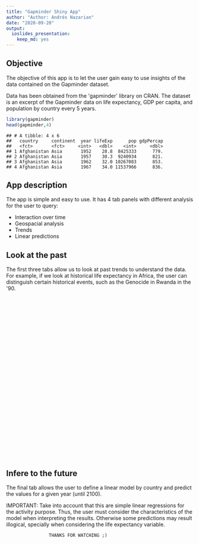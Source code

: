 ```yaml
---
title: "Gapminder Shiny App"
author: "Author: Andrés Nazarian"
date: "2020-09-20"
output: 
  ioslides_presentation: 
    keep_md: yes
---
```

## Objective

The objective of this app is to let the user gain easy to use insights of the data contained on the Gapminder dataset.

Data has been obtained from the 'gapminder' library on CRAN. The dataset is an excerpt of the Gapminder data on life expectancy, GDP per capita, and population by country every 5 years.


```r
library(gapminder)
head(gapminder,4)
```

```
## # A tibble: 4 x 6
##   country     continent  year lifeExp      pop gdpPercap
##   <fct>       <fct>     <int>   <dbl>    <int>     <dbl>
## 1 Afghanistan Asia       1952    28.8  8425333      779.
## 2 Afghanistan Asia       1957    30.3  9240934      821.
## 3 Afghanistan Asia       1962    32.0 10267083      853.
## 4 Afghanistan Asia       1967    34.0 11537966      836.
```


## App description

The app is simple and easy to use. It has 4 tab panels with different analysis for the user to query:

- Interaction over time
- Geospacial analysis
- Trends
- Linear predictions

## Look at the past

The first three tabs allow us to look at past trends to understand the data. For example, if we look at historical life expectancy in Africa, the user can distinguish certain historical events, such as the Genocide in Rwanda in the '90.

<!--html_preserve--><div id="htmlwidget-1bf21bb8336cc24cce26" style="width:720px;height:432px;" class="plotly html-widget"></div>
<script type="application/json" data-for="htmlwidget-1bf21bb8336cc24cce26">{"x":{"data":[{"x":[1952,1957,1962,1967,1972,1977,1982,1987,1992,1997,2002,2007],"y":[43.077,45.685,48.303,51.407,54.518,58.014,61.368,65.799,67.744,69.152,70.994,72.301],"text":["year: 1952<br />lifeExp: 43.077<br />country: Algeria","year: 1957<br />lifeExp: 45.685<br />country: Algeria","year: 1962<br />lifeExp: 48.303<br />country: Algeria","year: 1967<br />lifeExp: 51.407<br />country: Algeria","year: 1972<br />lifeExp: 54.518<br />country: Algeria","year: 1977<br />lifeExp: 58.014<br />country: Algeria","year: 1982<br />lifeExp: 61.368<br />country: Algeria","year: 1987<br />lifeExp: 65.799<br />country: Algeria","year: 1992<br />lifeExp: 67.744<br />country: Algeria","year: 1997<br />lifeExp: 69.152<br />country: Algeria","year: 2002<br />lifeExp: 70.994<br />country: Algeria","year: 2007<br />lifeExp: 72.301<br />country: Algeria"],"type":"scatter","mode":"lines","line":{"width":1.88976377952756,"color":"rgba(163,79,6,1)","dash":"solid"},"hoveron":"points","name":"Algeria","legendgroup":"Algeria","showlegend":true,"xaxis":"x","yaxis":"y","hoverinfo":"text","frame":null},{"x":[1952,1957,1962,1967,1972,1977,1982,1987,1992,1997,2002,2007],"y":[30.015,31.999,34,35.985,37.928,39.483,39.942,39.906,40.647,40.963,41.003,42.731],"text":["year: 1952<br />lifeExp: 30.015<br />country: Angola","year: 1957<br />lifeExp: 31.999<br />country: Angola","year: 1962<br />lifeExp: 34.000<br />country: Angola","year: 1967<br />lifeExp: 35.985<br />country: Angola","year: 1972<br />lifeExp: 37.928<br />country: Angola","year: 1977<br />lifeExp: 39.483<br />country: Angola","year: 1982<br />lifeExp: 39.942<br />country: Angola","year: 1987<br />lifeExp: 39.906<br />country: Angola","year: 1992<br />lifeExp: 40.647<br />country: Angola","year: 1997<br />lifeExp: 40.963<br />country: Angola","year: 2002<br />lifeExp: 41.003<br />country: Angola","year: 2007<br />lifeExp: 42.731<br />country: Angola"],"type":"scatter","mode":"lines","line":{"width":1.88976377952756,"color":"rgba(201,108,12,1)","dash":"solid"},"hoveron":"points","name":"Angola","legendgroup":"Angola","showlegend":true,"xaxis":"x","yaxis":"y","hoverinfo":"text","frame":null},{"x":[1952,1957,1962,1967,1972,1977,1982,1987,1992,1997,2002,2007],"y":[38.223,40.358,42.618,44.885,47.014,49.19,50.904,52.337,53.919,54.777,54.406,56.728],"text":["year: 1952<br />lifeExp: 38.223<br />country: Benin","year: 1957<br />lifeExp: 40.358<br />country: Benin","year: 1962<br />lifeExp: 42.618<br />country: Benin","year: 1967<br />lifeExp: 44.885<br />country: Benin","year: 1972<br />lifeExp: 47.014<br />country: Benin","year: 1977<br />lifeExp: 49.190<br />country: Benin","year: 1982<br />lifeExp: 50.904<br />country: Benin","year: 1987<br />lifeExp: 52.337<br />country: Benin","year: 1992<br />lifeExp: 53.919<br />country: Benin","year: 1997<br />lifeExp: 54.777<br />country: Benin","year: 2002<br />lifeExp: 54.406<br />country: Benin","year: 2007<br />lifeExp: 56.728<br />country: Benin"],"type":"scatter","mode":"lines","line":{"width":1.88976377952756,"color":"rgba(234,149,47,1)","dash":"solid"},"hoveron":"points","name":"Benin","legendgroup":"Benin","showlegend":true,"xaxis":"x","yaxis":"y","hoverinfo":"text","frame":null},{"x":[1952,1957,1962,1967,1972,1977,1982,1987,1992,1997,2002,2007],"y":[47.622,49.618,51.52,53.298,56.024,59.319,61.484,63.622,62.745,52.556,46.634,50.728],"text":["year: 1952<br />lifeExp: 47.622<br />country: Botswana","year: 1957<br />lifeExp: 49.618<br />country: Botswana","year: 1962<br />lifeExp: 51.520<br />country: Botswana","year: 1967<br />lifeExp: 53.298<br />country: Botswana","year: 1972<br />lifeExp: 56.024<br />country: Botswana","year: 1977<br />lifeExp: 59.319<br />country: Botswana","year: 1982<br />lifeExp: 61.484<br />country: Botswana","year: 1987<br />lifeExp: 63.622<br />country: Botswana","year: 1992<br />lifeExp: 62.745<br />country: Botswana","year: 1997<br />lifeExp: 52.556<br />country: Botswana","year: 2002<br />lifeExp: 46.634<br />country: Botswana","year: 2007<br />lifeExp: 50.728<br />country: Botswana"],"type":"scatter","mode":"lines","line":{"width":1.88976377952756,"color":"rgba(253,195,123,1)","dash":"solid"},"hoveron":"points","name":"Botswana","legendgroup":"Botswana","showlegend":true,"xaxis":"x","yaxis":"y","hoverinfo":"text","frame":null},{"x":[1952,1957,1962,1967,1972,1977,1982,1987,1992,1997,2002,2007],"y":[31.975,34.906,37.814,40.697,43.591,46.137,48.122,49.557,50.26,50.324,50.65,52.295],"text":["year: 1952<br />lifeExp: 31.975<br />country: Burkina Faso","year: 1957<br />lifeExp: 34.906<br />country: Burkina Faso","year: 1962<br />lifeExp: 37.814<br />country: Burkina Faso","year: 1967<br />lifeExp: 40.697<br />country: Burkina Faso","year: 1972<br />lifeExp: 43.591<br />country: Burkina Faso","year: 1977<br />lifeExp: 46.137<br />country: Burkina Faso","year: 1982<br />lifeExp: 48.122<br />country: Burkina Faso","year: 1987<br />lifeExp: 49.557<br />country: Burkina Faso","year: 1992<br />lifeExp: 50.260<br />country: Burkina Faso","year: 1997<br />lifeExp: 50.324<br />country: Burkina Faso","year: 2002<br />lifeExp: 50.650<br />country: Burkina Faso","year: 2007<br />lifeExp: 52.295<br />country: Burkina Faso"],"type":"scatter","mode":"lines","line":{"width":1.88976377952756,"color":"rgba(190,98,9,1)","dash":"solid"},"hoveron":"points","name":"Burkina Faso","legendgroup":"Burkina Faso","showlegend":true,"xaxis":"x","yaxis":"y","hoverinfo":"text","frame":null},{"x":[1952,1957,1962,1967,1972,1977,1982,1987,1992,1997,2002,2007],"y":[39.031,40.533,42.045,43.548,44.057,45.91,47.471,48.211,44.736,45.326,47.36,49.58],"text":["year: 1952<br />lifeExp: 39.031<br />country: Burundi","year: 1957<br />lifeExp: 40.533<br />country: Burundi","year: 1962<br />lifeExp: 42.045<br />country: Burundi","year: 1967<br />lifeExp: 43.548<br />country: Burundi","year: 1972<br />lifeExp: 44.057<br />country: Burundi","year: 1977<br />lifeExp: 45.910<br />country: Burundi","year: 1982<br />lifeExp: 47.471<br />country: Burundi","year: 1987<br />lifeExp: 48.211<br />country: Burundi","year: 1992<br />lifeExp: 44.736<br />country: Burundi","year: 1997<br />lifeExp: 45.326<br />country: Burundi","year: 2002<br />lifeExp: 47.360<br />country: Burundi","year: 2007<br />lifeExp: 49.580<br />country: Burundi"],"type":"scatter","mode":"lines","line":{"width":1.88976377952756,"color":"rgba(231,144,41,1)","dash":"solid"},"hoveron":"points","name":"Burundi","legendgroup":"Burundi","showlegend":true,"xaxis":"x","yaxis":"y","hoverinfo":"text","frame":null},{"x":[1952,1957,1962,1967,1972,1977,1982,1987,1992,1997,2002,2007],"y":[38.523,40.428,42.643,44.799,47.049,49.355,52.961,54.985,54.314,52.199,49.856,50.43],"text":["year: 1952<br />lifeExp: 38.523<br />country: Cameroon","year: 1957<br />lifeExp: 40.428<br />country: Cameroon","year: 1962<br />lifeExp: 42.643<br />country: Cameroon","year: 1967<br />lifeExp: 44.799<br />country: Cameroon","year: 1972<br />lifeExp: 47.049<br />country: Cameroon","year: 1977<br />lifeExp: 49.355<br />country: Cameroon","year: 1982<br />lifeExp: 52.961<br />country: Cameroon","year: 1987<br />lifeExp: 54.985<br />country: Cameroon","year: 1992<br />lifeExp: 54.314<br />country: Cameroon","year: 1997<br />lifeExp: 52.199<br />country: Cameroon","year: 2002<br />lifeExp: 49.856<br />country: Cameroon","year: 2007<br />lifeExp: 50.430<br />country: Cameroon"],"type":"scatter","mode":"lines","line":{"width":1.88976377952756,"color":"rgba(186,95,8,1)","dash":"solid"},"hoveron":"points","name":"Cameroon","legendgroup":"Cameroon","showlegend":true,"xaxis":"x","yaxis":"y","hoverinfo":"text","frame":null},{"x":[1952,1957,1962,1967,1972,1977,1982,1987,1992,1997,2002,2007],"y":[35.463,37.464,39.475,41.478,43.457,46.775,48.295,50.485,49.396,46.066,43.308,44.741],"text":["year: 1952<br />lifeExp: 35.463<br />country: Central African Republic","year: 1957<br />lifeExp: 37.464<br />country: Central African Republic","year: 1962<br />lifeExp: 39.475<br />country: Central African Republic","year: 1967<br />lifeExp: 41.478<br />country: Central African Republic","year: 1972<br />lifeExp: 43.457<br />country: Central African Republic","year: 1977<br />lifeExp: 46.775<br />country: Central African Republic","year: 1982<br />lifeExp: 48.295<br />country: Central African Republic","year: 1987<br />lifeExp: 50.485<br />country: Central African Republic","year: 1992<br />lifeExp: 49.396<br />country: Central African Republic","year: 1997<br />lifeExp: 46.066<br />country: Central African Republic","year: 2002<br />lifeExp: 43.308<br />country: Central African Republic","year: 2007<br />lifeExp: 44.741<br />country: Central African Republic"],"type":"scatter","mode":"lines","line":{"width":1.88976377952756,"color":"rgba(245,170,78,1)","dash":"solid"},"hoveron":"points","name":"Central African Republic","legendgroup":"Central African Republic","showlegend":true,"xaxis":"x","yaxis":"y","hoverinfo":"text","frame":null},{"x":[1952,1957,1962,1967,1972,1977,1982,1987,1992,1997,2002,2007],"y":[38.092,39.881,41.716,43.601,45.569,47.383,49.517,51.051,51.724,51.573,50.525,50.651],"text":["year: 1952<br />lifeExp: 38.092<br />country: Chad","year: 1957<br />lifeExp: 39.881<br />country: Chad","year: 1962<br />lifeExp: 41.716<br />country: Chad","year: 1967<br />lifeExp: 43.601<br />country: Chad","year: 1972<br />lifeExp: 45.569<br />country: Chad","year: 1977<br />lifeExp: 47.383<br />country: Chad","year: 1982<br />lifeExp: 49.517<br />country: Chad","year: 1987<br />lifeExp: 51.051<br />country: Chad","year: 1992<br />lifeExp: 51.724<br />country: Chad","year: 1997<br />lifeExp: 51.573<br />country: Chad","year: 2002<br />lifeExp: 50.525<br />country: Chad","year: 2007<br />lifeExp: 50.651<br />country: Chad"],"type":"scatter","mode":"lines","line":{"width":1.88976377952756,"color":"rgba(222,128,19,1)","dash":"solid"},"hoveron":"points","name":"Chad","legendgroup":"Chad","showlegend":true,"xaxis":"x","yaxis":"y","hoverinfo":"text","frame":null},{"x":[1952,1957,1962,1967,1972,1977,1982,1987,1992,1997,2002,2007],"y":[40.715,42.46,44.467,46.472,48.944,50.939,52.933,54.926,57.939,60.66,62.974,65.152],"text":["year: 1952<br />lifeExp: 40.715<br />country: Comoros","year: 1957<br />lifeExp: 42.460<br />country: Comoros","year: 1962<br />lifeExp: 44.467<br />country: Comoros","year: 1967<br />lifeExp: 46.472<br />country: Comoros","year: 1972<br />lifeExp: 48.944<br />country: Comoros","year: 1977<br />lifeExp: 50.939<br />country: Comoros","year: 1982<br />lifeExp: 52.933<br />country: Comoros","year: 1987<br />lifeExp: 54.926<br />country: Comoros","year: 1992<br />lifeExp: 57.939<br />country: Comoros","year: 1997<br />lifeExp: 60.660<br />country: Comoros","year: 2002<br />lifeExp: 62.974<br />country: Comoros","year: 2007<br />lifeExp: 65.152<br />country: Comoros"],"type":"scatter","mode":"lines","line":{"width":1.88976377952756,"color":"rgba(253,214,162,1)","dash":"solid"},"hoveron":"points","name":"Comoros","legendgroup":"Comoros","showlegend":true,"xaxis":"x","yaxis":"y","hoverinfo":"text","frame":null},{"x":[1952,1957,1962,1967,1972,1977,1982,1987,1992,1997,2002,2007],"y":[39.143,40.652,42.122,44.056,45.989,47.804,47.784,47.412,45.548,42.587,44.966,46.462],"text":["year: 1952<br />lifeExp: 39.143<br />country: Congo, Dem. Rep.","year: 1957<br />lifeExp: 40.652<br />country: Congo, Dem. Rep.","year: 1962<br />lifeExp: 42.122<br />country: Congo, Dem. Rep.","year: 1967<br />lifeExp: 44.056<br />country: Congo, Dem. Rep.","year: 1972<br />lifeExp: 45.989<br />country: Congo, Dem. Rep.","year: 1977<br />lifeExp: 47.804<br />country: Congo, Dem. Rep.","year: 1982<br />lifeExp: 47.784<br />country: Congo, Dem. Rep.","year: 1987<br />lifeExp: 47.412<br />country: Congo, Dem. Rep.","year: 1992<br />lifeExp: 45.548<br />country: Congo, Dem. Rep.","year: 1997<br />lifeExp: 42.587<br />country: Congo, Dem. Rep.","year: 2002<br />lifeExp: 44.966<br />country: Congo, Dem. Rep.","year: 2007<br />lifeExp: 46.462<br />country: Congo, Dem. Rep."],"type":"scatter","mode":"lines","line":{"width":1.88976377952756,"color":"rgba(139,65,7,1)","dash":"solid"},"hoveron":"points","name":"Congo, Dem. Rep.","legendgroup":"Congo, Dem. Rep.","showlegend":true,"xaxis":"x","yaxis":"y","hoverinfo":"text","frame":null},{"x":[1952,1957,1962,1967,1972,1977,1982,1987,1992,1997,2002,2007],"y":[42.111,45.053,48.435,52.04,54.907,55.625,56.695,57.47,56.433,52.962,52.97,55.322],"text":["year: 1952<br />lifeExp: 42.111<br />country: Congo, Rep.","year: 1957<br />lifeExp: 45.053<br />country: Congo, Rep.","year: 1962<br />lifeExp: 48.435<br />country: Congo, Rep.","year: 1967<br />lifeExp: 52.040<br />country: Congo, Rep.","year: 1972<br />lifeExp: 54.907<br />country: Congo, Rep.","year: 1977<br />lifeExp: 55.625<br />country: Congo, Rep.","year: 1982<br />lifeExp: 56.695<br />country: Congo, Rep.","year: 1987<br />lifeExp: 57.470<br />country: Congo, Rep.","year: 1992<br />lifeExp: 56.433<br />country: Congo, Rep.","year: 1997<br />lifeExp: 52.962<br />country: Congo, Rep.","year: 2002<br />lifeExp: 52.970<br />country: Congo, Rep.","year: 2007<br />lifeExp: 55.322<br />country: Congo, Rep."],"type":"scatter","mode":"lines","line":{"width":1.88976377952756,"color":"rgba(247,174,85,1)","dash":"solid"},"hoveron":"points","name":"Congo, Rep.","legendgroup":"Congo, Rep.","showlegend":true,"xaxis":"x","yaxis":"y","hoverinfo":"text","frame":null},{"x":[1952,1957,1962,1967,1972,1977,1982,1987,1992,1997,2002,2007],"y":[40.477,42.469,44.93,47.35,49.801,52.374,53.983,54.655,52.044,47.991,46.832,48.328],"text":["year: 1952<br />lifeExp: 40.477<br />country: Cote d'Ivoire","year: 1957<br />lifeExp: 42.469<br />country: Cote d'Ivoire","year: 1962<br />lifeExp: 44.930<br />country: Cote d'Ivoire","year: 1967<br />lifeExp: 47.350<br />country: Cote d'Ivoire","year: 1972<br />lifeExp: 49.801<br />country: Cote d'Ivoire","year: 1977<br />lifeExp: 52.374<br />country: Cote d'Ivoire","year: 1982<br />lifeExp: 53.983<br />country: Cote d'Ivoire","year: 1987<br />lifeExp: 54.655<br />country: Cote d'Ivoire","year: 1992<br />lifeExp: 52.044<br />country: Cote d'Ivoire","year: 1997<br />lifeExp: 47.991<br />country: Cote d'Ivoire","year: 2002<br />lifeExp: 46.832<br />country: Cote d'Ivoire","year: 2007<br />lifeExp: 48.328<br />country: Cote d'Ivoire"],"type":"scatter","mode":"lines","line":{"width":1.88976377952756,"color":"rgba(183,92,7,1)","dash":"solid"},"hoveron":"points","name":"Cote d'Ivoire","legendgroup":"Cote d'Ivoire","showlegend":true,"xaxis":"x","yaxis":"y","hoverinfo":"text","frame":null},{"x":[1952,1957,1962,1967,1972,1977,1982,1987,1992,1997,2002,2007],"y":[34.812,37.328,39.693,42.074,44.366,46.519,48.812,50.04,51.604,53.157,53.373,54.791],"text":["year: 1952<br />lifeExp: 34.812<br />country: Djibouti","year: 1957<br />lifeExp: 37.328<br />country: Djibouti","year: 1962<br />lifeExp: 39.693<br />country: Djibouti","year: 1967<br />lifeExp: 42.074<br />country: Djibouti","year: 1972<br />lifeExp: 44.366<br />country: Djibouti","year: 1977<br />lifeExp: 46.519<br />country: Djibouti","year: 1982<br />lifeExp: 48.812<br />country: Djibouti","year: 1987<br />lifeExp: 50.040<br />country: Djibouti","year: 1992<br />lifeExp: 51.604<br />country: Djibouti","year: 1997<br />lifeExp: 53.157<br />country: Djibouti","year: 2002<br />lifeExp: 53.373<br />country: Djibouti","year: 2007<br />lifeExp: 54.791<br />country: Djibouti"],"type":"scatter","mode":"lines","line":{"width":1.88976377952756,"color":"rgba(253,220,175,1)","dash":"solid"},"hoveron":"points","name":"Djibouti","legendgroup":"Djibouti","showlegend":true,"xaxis":"x","yaxis":"y","hoverinfo":"text","frame":null},{"x":[1952,1957,1962,1967,1972,1977,1982,1987,1992,1997,2002,2007],"y":[41.893,44.444,46.992,49.293,51.137,53.319,56.006,59.797,63.674,67.217,69.806,71.338],"text":["year: 1952<br />lifeExp: 41.893<br />country: Egypt","year: 1957<br />lifeExp: 44.444<br />country: Egypt","year: 1962<br />lifeExp: 46.992<br />country: Egypt","year: 1967<br />lifeExp: 49.293<br />country: Egypt","year: 1972<br />lifeExp: 51.137<br />country: Egypt","year: 1977<br />lifeExp: 53.319<br />country: Egypt","year: 1982<br />lifeExp: 56.006<br />country: Egypt","year: 1987<br />lifeExp: 59.797<br />country: Egypt","year: 1992<br />lifeExp: 63.674<br />country: Egypt","year: 1997<br />lifeExp: 67.217<br />country: Egypt","year: 2002<br />lifeExp: 69.806<br />country: Egypt","year: 2007<br />lifeExp: 71.338<br />country: Egypt"],"type":"scatter","mode":"lines","line":{"width":1.88976377952756,"color":"rgba(131,61,7,1)","dash":"solid"},"hoveron":"points","name":"Egypt","legendgroup":"Egypt","showlegend":true,"xaxis":"x","yaxis":"y","hoverinfo":"text","frame":null},{"x":[1952,1957,1962,1967,1972,1977,1982,1987,1992,1997,2002,2007],"y":[34.482,35.983,37.485,38.987,40.516,42.024,43.662,45.664,47.545,48.245,49.348,51.579],"text":["year: 1952<br />lifeExp: 34.482<br />country: Equatorial Guinea","year: 1957<br />lifeExp: 35.983<br />country: Equatorial Guinea","year: 1962<br />lifeExp: 37.485<br />country: Equatorial Guinea","year: 1967<br />lifeExp: 38.987<br />country: Equatorial Guinea","year: 1972<br />lifeExp: 40.516<br />country: Equatorial Guinea","year: 1977<br />lifeExp: 42.024<br />country: Equatorial Guinea","year: 1982<br />lifeExp: 43.662<br />country: Equatorial Guinea","year: 1987<br />lifeExp: 45.664<br />country: Equatorial Guinea","year: 1992<br />lifeExp: 47.545<br />country: Equatorial Guinea","year: 1997<br />lifeExp: 48.245<br />country: Equatorial Guinea","year: 2002<br />lifeExp: 49.348<br />country: Equatorial Guinea","year: 2007<br />lifeExp: 51.579<br />country: Equatorial Guinea"],"type":"scatter","mode":"lines","line":{"width":1.88976377952756,"color":"rgba(253,217,168,1)","dash":"solid"},"hoveron":"points","name":"Equatorial Guinea","legendgroup":"Equatorial Guinea","showlegend":true,"xaxis":"x","yaxis":"y","hoverinfo":"text","frame":null},{"x":[1952,1957,1962,1967,1972,1977,1982,1987,1992,1997,2002,2007],"y":[35.928,38.047,40.158,42.189,44.142,44.535,43.89,46.453,49.991,53.378,55.24,58.04],"text":["year: 1952<br />lifeExp: 35.928<br />country: Eritrea","year: 1957<br />lifeExp: 38.047<br />country: Eritrea","year: 1962<br />lifeExp: 40.158<br />country: Eritrea","year: 1967<br />lifeExp: 42.189<br />country: Eritrea","year: 1972<br />lifeExp: 44.142<br />country: Eritrea","year: 1977<br />lifeExp: 44.535<br />country: Eritrea","year: 1982<br />lifeExp: 43.890<br />country: Eritrea","year: 1987<br />lifeExp: 46.453<br />country: Eritrea","year: 1992<br />lifeExp: 49.991<br />country: Eritrea","year: 1997<br />lifeExp: 53.378<br />country: Eritrea","year: 2002<br />lifeExp: 55.240<br />country: Eritrea","year: 2007<br />lifeExp: 58.040<br />country: Eritrea"],"type":"scatter","mode":"lines","line":{"width":1.88976377952756,"color":"rgba(243,165,72,1)","dash":"solid"},"hoveron":"points","name":"Eritrea","legendgroup":"Eritrea","showlegend":true,"xaxis":"x","yaxis":"y","hoverinfo":"text","frame":null},{"x":[1952,1957,1962,1967,1972,1977,1982,1987,1992,1997,2002,2007],"y":[34.078,36.667,40.059,42.115,43.515,44.51,44.916,46.684,48.091,49.402,50.725,52.947],"text":["year: 1952<br />lifeExp: 34.078<br />country: Ethiopia","year: 1957<br />lifeExp: 36.667<br />country: Ethiopia","year: 1962<br />lifeExp: 40.059<br />country: Ethiopia","year: 1967<br />lifeExp: 42.115<br />country: Ethiopia","year: 1972<br />lifeExp: 43.515<br />country: Ethiopia","year: 1977<br />lifeExp: 44.510<br />country: Ethiopia","year: 1982<br />lifeExp: 44.916<br />country: Ethiopia","year: 1987<br />lifeExp: 46.684<br />country: Ethiopia","year: 1992<br />lifeExp: 48.091<br />country: Ethiopia","year: 1997<br />lifeExp: 49.402<br />country: Ethiopia","year: 2002<br />lifeExp: 50.725<br />country: Ethiopia","year: 2007<br />lifeExp: 52.947<br />country: Ethiopia"],"type":"scatter","mode":"lines","line":{"width":1.88976377952756,"color":"rgba(135,63,7,1)","dash":"solid"},"hoveron":"points","name":"Ethiopia","legendgroup":"Ethiopia","showlegend":true,"xaxis":"x","yaxis":"y","hoverinfo":"text","frame":null},{"x":[1952,1957,1962,1967,1972,1977,1982,1987,1992,1997,2002,2007],"y":[37.003,38.999,40.489,44.598,48.69,52.79,56.564,60.19,61.366,60.461,56.761,56.735],"text":["year: 1952<br />lifeExp: 37.003<br />country: Gabon","year: 1957<br />lifeExp: 38.999<br />country: Gabon","year: 1962<br />lifeExp: 40.489<br />country: Gabon","year: 1967<br />lifeExp: 44.598<br />country: Gabon","year: 1972<br />lifeExp: 48.690<br />country: Gabon","year: 1977<br />lifeExp: 52.790<br />country: Gabon","year: 1982<br />lifeExp: 56.564<br />country: Gabon","year: 1987<br />lifeExp: 60.190<br />country: Gabon","year: 1992<br />lifeExp: 61.366<br />country: Gabon","year: 1997<br />lifeExp: 60.461<br />country: Gabon","year: 2002<br />lifeExp: 56.761<br />country: Gabon","year: 2007<br />lifeExp: 56.735<br />country: Gabon"],"type":"scatter","mode":"lines","line":{"width":1.88976377952756,"color":"rgba(253,202,136,1)","dash":"solid"},"hoveron":"points","name":"Gabon","legendgroup":"Gabon","showlegend":true,"xaxis":"x","yaxis":"y","hoverinfo":"text","frame":null},{"x":[1952,1957,1962,1967,1972,1977,1982,1987,1992,1997,2002,2007],"y":[30,32.065,33.896,35.857,38.308,41.842,45.58,49.265,52.644,55.861,58.041,59.448],"text":["year: 1952<br />lifeExp: 30.000<br />country: Gambia","year: 1957<br />lifeExp: 32.065<br />country: Gambia","year: 1962<br />lifeExp: 33.896<br />country: Gambia","year: 1967<br />lifeExp: 35.857<br />country: Gambia","year: 1972<br />lifeExp: 38.308<br />country: Gambia","year: 1977<br />lifeExp: 41.842<br />country: Gambia","year: 1982<br />lifeExp: 45.580<br />country: Gambia","year: 1987<br />lifeExp: 49.265<br />country: Gambia","year: 1992<br />lifeExp: 52.644<br />country: Gambia","year: 1997<br />lifeExp: 55.861<br />country: Gambia","year: 2002<br />lifeExp: 58.041<br />country: Gambia","year: 2007<br />lifeExp: 59.448<br />country: Gambia"],"type":"scatter","mode":"lines","line":{"width":1.88976377952756,"color":"rgba(253,192,116,1)","dash":"solid"},"hoveron":"points","name":"Gambia","legendgroup":"Gambia","showlegend":true,"xaxis":"x","yaxis":"y","hoverinfo":"text","frame":null},{"x":[1952,1957,1962,1967,1972,1977,1982,1987,1992,1997,2002,2007],"y":[43.149,44.779,46.452,48.072,49.875,51.756,53.744,55.729,57.501,58.556,58.453,60.022],"text":["year: 1952<br />lifeExp: 43.149<br />country: Ghana","year: 1957<br />lifeExp: 44.779<br />country: Ghana","year: 1962<br />lifeExp: 46.452<br />country: Ghana","year: 1967<br />lifeExp: 48.072<br />country: Ghana","year: 1972<br />lifeExp: 49.875<br />country: Ghana","year: 1977<br />lifeExp: 51.756<br />country: Ghana","year: 1982<br />lifeExp: 53.744<br />country: Ghana","year: 1987<br />lifeExp: 55.729<br />country: Ghana","year: 1992<br />lifeExp: 57.501<br />country: Ghana","year: 1997<br />lifeExp: 58.556<br />country: Ghana","year: 2002<br />lifeExp: 58.453<br />country: Ghana","year: 2007<br />lifeExp: 60.022<br />country: Ghana"],"type":"scatter","mode":"lines","line":{"width":1.88976377952756,"color":"rgba(171,84,6,1)","dash":"solid"},"hoveron":"points","name":"Ghana","legendgroup":"Ghana","showlegend":true,"xaxis":"x","yaxis":"y","hoverinfo":"text","frame":null},{"x":[1952,1957,1962,1967,1972,1977,1982,1987,1992,1997,2002,2007],"y":[33.609,34.558,35.753,37.197,38.842,40.762,42.891,45.552,48.576,51.455,53.676,56.007],"text":["year: 1952<br />lifeExp: 33.609<br />country: Guinea","year: 1957<br />lifeExp: 34.558<br />country: Guinea","year: 1962<br />lifeExp: 35.753<br />country: Guinea","year: 1967<br />lifeExp: 37.197<br />country: Guinea","year: 1972<br />lifeExp: 38.842<br />country: Guinea","year: 1977<br />lifeExp: 40.762<br />country: Guinea","year: 1982<br />lifeExp: 42.891<br />country: Guinea","year: 1987<br />lifeExp: 45.552<br />country: Guinea","year: 1992<br />lifeExp: 48.576<br />country: Guinea","year: 1997<br />lifeExp: 51.455<br />country: Guinea","year: 2002<br />lifeExp: 53.676<br />country: Guinea","year: 2007<br />lifeExp: 56.007<br />country: Guinea"],"type":"scatter","mode":"lines","line":{"width":1.88976377952756,"color":"rgba(225,132,23,1)","dash":"solid"},"hoveron":"points","name":"Guinea","legendgroup":"Guinea","showlegend":true,"xaxis":"x","yaxis":"y","hoverinfo":"text","frame":null},{"x":[1952,1957,1962,1967,1972,1977,1982,1987,1992,1997,2002,2007],"y":[32.5,33.489,34.488,35.492,36.486,37.465,39.327,41.245,43.266,44.873,45.504,46.388],"text":["year: 1952<br />lifeExp: 32.500<br />country: Guinea-Bissau","year: 1957<br />lifeExp: 33.489<br />country: Guinea-Bissau","year: 1962<br />lifeExp: 34.488<br />country: Guinea-Bissau","year: 1967<br />lifeExp: 35.492<br />country: Guinea-Bissau","year: 1972<br />lifeExp: 36.486<br />country: Guinea-Bissau","year: 1977<br />lifeExp: 37.465<br />country: Guinea-Bissau","year: 1982<br />lifeExp: 39.327<br />country: Guinea-Bissau","year: 1987<br />lifeExp: 41.245<br />country: Guinea-Bissau","year: 1992<br />lifeExp: 43.266<br />country: Guinea-Bissau","year: 1997<br />lifeExp: 44.873<br />country: Guinea-Bissau","year: 2002<br />lifeExp: 45.504<br />country: Guinea-Bissau","year: 2007<br />lifeExp: 46.388<br />country: Guinea-Bissau"],"type":"scatter","mode":"lines","line":{"width":1.88976377952756,"color":"rgba(253,198,129,1)","dash":"solid"},"hoveron":"points","name":"Guinea-Bissau","legendgroup":"Guinea-Bissau","showlegend":true,"xaxis":"x","yaxis":"y","hoverinfo":"text","frame":null},{"x":[1952,1957,1962,1967,1972,1977,1982,1987,1992,1997,2002,2007],"y":[42.27,44.686,47.949,50.654,53.559,56.155,58.766,59.339,59.285,54.407,50.992,54.11],"text":["year: 1952<br />lifeExp: 42.270<br />country: Kenya","year: 1957<br />lifeExp: 44.686<br />country: Kenya","year: 1962<br />lifeExp: 47.949<br />country: Kenya","year: 1967<br />lifeExp: 50.654<br />country: Kenya","year: 1972<br />lifeExp: 53.559<br />country: Kenya","year: 1977<br />lifeExp: 56.155<br />country: Kenya","year: 1982<br />lifeExp: 58.766<br />country: Kenya","year: 1987<br />lifeExp: 59.339<br />country: Kenya","year: 1992<br />lifeExp: 59.285<br />country: Kenya","year: 1997<br />lifeExp: 54.407<br />country: Kenya","year: 2002<br />lifeExp: 50.992<br />country: Kenya","year: 2007<br />lifeExp: 54.110<br />country: Kenya"],"type":"scatter","mode":"lines","line":{"width":1.88976377952756,"color":"rgba(155,74,6,1)","dash":"solid"},"hoveron":"points","name":"Kenya","legendgroup":"Kenya","showlegend":true,"xaxis":"x","yaxis":"y","hoverinfo":"text","frame":null},{"x":[1952,1957,1962,1967,1972,1977,1982,1987,1992,1997,2002,2007],"y":[42.138,45.047,47.747,48.492,49.767,52.208,55.078,57.18,59.685,55.558,44.593,42.592],"text":["year: 1952<br />lifeExp: 42.138<br />country: Lesotho","year: 1957<br />lifeExp: 45.047<br />country: Lesotho","year: 1962<br />lifeExp: 47.747<br />country: Lesotho","year: 1967<br />lifeExp: 48.492<br />country: Lesotho","year: 1972<br />lifeExp: 49.767<br />country: Lesotho","year: 1977<br />lifeExp: 52.208<br />country: Lesotho","year: 1982<br />lifeExp: 55.078<br />country: Lesotho","year: 1987<br />lifeExp: 57.180<br />country: Lesotho","year: 1992<br />lifeExp: 59.685<br />country: Lesotho","year: 1997<br />lifeExp: 55.558<br />country: Lesotho","year: 2002<br />lifeExp: 44.593<br />country: Lesotho","year: 2007<br />lifeExp: 42.592<br />country: Lesotho"],"type":"scatter","mode":"lines","line":{"width":1.88976377952756,"color":"rgba(253,189,110,1)","dash":"solid"},"hoveron":"points","name":"Lesotho","legendgroup":"Lesotho","showlegend":true,"xaxis":"x","yaxis":"y","hoverinfo":"text","frame":null},{"x":[1952,1957,1962,1967,1972,1977,1982,1987,1992,1997,2002,2007],"y":[38.48,39.486,40.502,41.536,42.614,43.764,44.852,46.027,40.802,42.221,43.753,45.678],"text":["year: 1952<br />lifeExp: 38.480<br />country: Liberia","year: 1957<br />lifeExp: 39.486<br />country: Liberia","year: 1962<br />lifeExp: 40.502<br />country: Liberia","year: 1967<br />lifeExp: 41.536<br />country: Liberia","year: 1972<br />lifeExp: 42.614<br />country: Liberia","year: 1977<br />lifeExp: 43.764<br />country: Liberia","year: 1982<br />lifeExp: 44.852<br />country: Liberia","year: 1987<br />lifeExp: 46.027<br />country: Liberia","year: 1992<br />lifeExp: 40.802<br />country: Liberia","year: 1997<br />lifeExp: 42.221<br />country: Liberia","year: 2002<br />lifeExp: 43.753<br />country: Liberia","year: 2007<br />lifeExp: 45.678<br />country: Liberia"],"type":"scatter","mode":"lines","line":{"width":1.88976377952756,"color":"rgba(252,182,97,1)","dash":"solid"},"hoveron":"points","name":"Liberia","legendgroup":"Liberia","showlegend":true,"xaxis":"x","yaxis":"y","hoverinfo":"text","frame":null},{"x":[1952,1957,1962,1967,1972,1977,1982,1987,1992,1997,2002,2007],"y":[42.723,45.289,47.808,50.227,52.773,57.442,62.155,66.234,68.755,71.555,72.737,73.952],"text":["year: 1952<br />lifeExp: 42.723<br />country: Libya","year: 1957<br />lifeExp: 45.289<br />country: Libya","year: 1962<br />lifeExp: 47.808<br />country: Libya","year: 1967<br />lifeExp: 50.227<br />country: Libya","year: 1972<br />lifeExp: 52.773<br />country: Libya","year: 1977<br />lifeExp: 57.442<br />country: Libya","year: 1982<br />lifeExp: 62.155<br />country: Libya","year: 1987<br />lifeExp: 66.234<br />country: Libya","year: 1992<br />lifeExp: 68.755<br />country: Libya","year: 1997<br />lifeExp: 71.555<br />country: Libya","year: 2002<br />lifeExp: 72.737<br />country: Libya","year: 2007<br />lifeExp: 73.952<br />country: Libya"],"type":"scatter","mode":"lines","line":{"width":1.88976377952756,"color":"rgba(238,157,60,1)","dash":"solid"},"hoveron":"points","name":"Libya","legendgroup":"Libya","showlegend":true,"xaxis":"x","yaxis":"y","hoverinfo":"text","frame":null},{"x":[1952,1957,1962,1967,1972,1977,1982,1987,1992,1997,2002,2007],"y":[36.681,38.865,40.848,42.881,44.851,46.881,48.969,49.35,52.214,54.978,57.286,59.443],"text":["year: 1952<br />lifeExp: 36.681<br />country: Madagascar","year: 1957<br />lifeExp: 38.865<br />country: Madagascar","year: 1962<br />lifeExp: 40.848<br />country: Madagascar","year: 1967<br />lifeExp: 42.881<br />country: Madagascar","year: 1972<br />lifeExp: 44.851<br />country: Madagascar","year: 1977<br />lifeExp: 46.881<br />country: Madagascar","year: 1982<br />lifeExp: 48.969<br />country: Madagascar","year: 1987<br />lifeExp: 49.350<br />country: Madagascar","year: 1992<br />lifeExp: 52.214<br />country: Madagascar","year: 1997<br />lifeExp: 54.978<br />country: Madagascar","year: 2002<br />lifeExp: 57.286<br />country: Madagascar","year: 2007<br />lifeExp: 59.443<br />country: Madagascar"],"type":"scatter","mode":"lines","line":{"width":1.88976377952756,"color":"rgba(179,88,6,1)","dash":"solid"},"hoveron":"points","name":"Madagascar","legendgroup":"Madagascar","showlegend":true,"xaxis":"x","yaxis":"y","hoverinfo":"text","frame":null},{"x":[1952,1957,1962,1967,1972,1977,1982,1987,1992,1997,2002,2007],"y":[36.256,37.207,38.41,39.487,41.766,43.767,45.642,47.457,49.42,47.495,45.009,48.303],"text":["year: 1952<br />lifeExp: 36.256<br />country: Malawi","year: 1957<br />lifeExp: 37.207<br />country: Malawi","year: 1962<br />lifeExp: 38.410<br />country: Malawi","year: 1967<br />lifeExp: 39.487<br />country: Malawi","year: 1972<br />lifeExp: 41.766<br />country: Malawi","year: 1977<br />lifeExp: 43.767<br />country: Malawi","year: 1982<br />lifeExp: 45.642<br />country: Malawi","year: 1987<br />lifeExp: 47.457<br />country: Malawi","year: 1992<br />lifeExp: 49.420<br />country: Malawi","year: 1997<br />lifeExp: 47.495<br />country: Malawi","year: 2002<br />lifeExp: 45.009<br />country: Malawi","year: 2007<br />lifeExp: 48.303<br />country: Malawi"],"type":"scatter","mode":"lines","line":{"width":1.88976377952756,"color":"rgba(194,101,10,1)","dash":"solid"},"hoveron":"points","name":"Malawi","legendgroup":"Malawi","showlegend":true,"xaxis":"x","yaxis":"y","hoverinfo":"text","frame":null},{"x":[1952,1957,1962,1967,1972,1977,1982,1987,1992,1997,2002,2007],"y":[33.685,35.307,36.936,38.487,39.977,41.714,43.916,46.364,48.388,49.903,51.818,54.467],"text":["year: 1952<br />lifeExp: 33.685<br />country: Mali","year: 1957<br />lifeExp: 35.307<br />country: Mali","year: 1962<br />lifeExp: 36.936<br />country: Mali","year: 1967<br />lifeExp: 38.487<br />country: Mali","year: 1972<br />lifeExp: 39.977<br />country: Mali","year: 1977<br />lifeExp: 41.714<br />country: Mali","year: 1982<br />lifeExp: 43.916<br />country: Mali","year: 1987<br />lifeExp: 46.364<br />country: Mali","year: 1992<br />lifeExp: 48.388<br />country: Mali","year: 1997<br />lifeExp: 49.903<br />country: Mali","year: 2002<br />lifeExp: 51.818<br />country: Mali","year: 2007<br />lifeExp: 54.467<br />country: Mali"],"type":"scatter","mode":"lines","line":{"width":1.88976377952756,"color":"rgba(211,118,16,1)","dash":"solid"},"hoveron":"points","name":"Mali","legendgroup":"Mali","showlegend":true,"xaxis":"x","yaxis":"y","hoverinfo":"text","frame":null},{"x":[1952,1957,1962,1967,1972,1977,1982,1987,1992,1997,2002,2007],"y":[40.543,42.338,44.248,46.289,48.437,50.852,53.599,56.145,58.333,60.43,62.247,64.164],"text":["year: 1952<br />lifeExp: 40.543<br />country: Mauritania","year: 1957<br />lifeExp: 42.338<br />country: Mauritania","year: 1962<br />lifeExp: 44.248<br />country: Mauritania","year: 1967<br />lifeExp: 46.289<br />country: Mauritania","year: 1972<br />lifeExp: 48.437<br />country: Mauritania","year: 1977<br />lifeExp: 50.852<br />country: Mauritania","year: 1982<br />lifeExp: 53.599<br />country: Mauritania","year: 1987<br />lifeExp: 56.145<br />country: Mauritania","year: 1992<br />lifeExp: 58.333<br />country: Mauritania","year: 1997<br />lifeExp: 60.430<br />country: Mauritania","year: 2002<br />lifeExp: 62.247<br />country: Mauritania","year: 2007<br />lifeExp: 64.164<br />country: Mauritania"],"type":"scatter","mode":"lines","line":{"width":1.88976377952756,"color":"rgba(250,178,91,1)","dash":"solid"},"hoveron":"points","name":"Mauritania","legendgroup":"Mauritania","showlegend":true,"xaxis":"x","yaxis":"y","hoverinfo":"text","frame":null},{"x":[1952,1957,1962,1967,1972,1977,1982,1987,1992,1997,2002,2007],"y":[50.986,58.089,60.246,61.557,62.944,64.93,66.711,68.74,69.745,70.736,71.954,72.801],"text":["year: 1952<br />lifeExp: 50.986<br />country: Mauritius","year: 1957<br />lifeExp: 58.089<br />country: Mauritius","year: 1962<br />lifeExp: 60.246<br />country: Mauritius","year: 1967<br />lifeExp: 61.557<br />country: Mauritius","year: 1972<br />lifeExp: 62.944<br />country: Mauritius","year: 1977<br />lifeExp: 64.930<br />country: Mauritius","year: 1982<br />lifeExp: 66.711<br />country: Mauritius","year: 1987<br />lifeExp: 68.740<br />country: Mauritius","year: 1992<br />lifeExp: 69.745<br />country: Mauritius","year: 1997<br />lifeExp: 70.736<br />country: Mauritius","year: 2002<br />lifeExp: 71.954<br />country: Mauritius","year: 2007<br />lifeExp: 72.801<br />country: Mauritius"],"type":"scatter","mode":"lines","line":{"width":1.88976377952756,"color":"rgba(253,205,142,1)","dash":"solid"},"hoveron":"points","name":"Mauritius","legendgroup":"Mauritius","showlegend":true,"xaxis":"x","yaxis":"y","hoverinfo":"text","frame":null},{"x":[1952,1957,1962,1967,1972,1977,1982,1987,1992,1997,2002,2007],"y":[42.873,45.423,47.924,50.335,52.862,55.73,59.65,62.677,65.393,67.66,69.615,71.164],"text":["year: 1952<br />lifeExp: 42.873<br />country: Morocco","year: 1957<br />lifeExp: 45.423<br />country: Morocco","year: 1962<br />lifeExp: 47.924<br />country: Morocco","year: 1967<br />lifeExp: 50.335<br />country: Morocco","year: 1972<br />lifeExp: 52.862<br />country: Morocco","year: 1977<br />lifeExp: 55.730<br />country: Morocco","year: 1982<br />lifeExp: 59.650<br />country: Morocco","year: 1987<br />lifeExp: 62.677<br />country: Morocco","year: 1992<br />lifeExp: 65.393<br />country: Morocco","year: 1997<br />lifeExp: 67.660<br />country: Morocco","year: 2002<br />lifeExp: 69.615<br />country: Morocco","year: 2007<br />lifeExp: 71.164<br />country: Morocco"],"type":"scatter","mode":"lines","line":{"width":1.88976377952756,"color":"rgba(159,77,6,1)","dash":"solid"},"hoveron":"points","name":"Morocco","legendgroup":"Morocco","showlegend":true,"xaxis":"x","yaxis":"y","hoverinfo":"text","frame":null},{"x":[1952,1957,1962,1967,1972,1977,1982,1987,1992,1997,2002,2007],"y":[31.286,33.779,36.161,38.113,40.328,42.495,42.795,42.861,44.284,46.344,44.026,42.082],"text":["year: 1952<br />lifeExp: 31.286<br />country: Mozambique","year: 1957<br />lifeExp: 33.779<br />country: Mozambique","year: 1962<br />lifeExp: 36.161<br />country: Mozambique","year: 1967<br />lifeExp: 38.113<br />country: Mozambique","year: 1972<br />lifeExp: 40.328<br />country: Mozambique","year: 1977<br />lifeExp: 42.495<br />country: Mozambique","year: 1982<br />lifeExp: 42.795<br />country: Mozambique","year: 1987<br />lifeExp: 42.861<br />country: Mozambique","year: 1992<br />lifeExp: 44.284<br />country: Mozambique","year: 1997<br />lifeExp: 46.344<br />country: Mozambique","year: 2002<br />lifeExp: 44.026<br />country: Mozambique","year: 2007<br />lifeExp: 42.082<br />country: Mozambique"],"type":"scatter","mode":"lines","line":{"width":1.88976377952756,"color":"rgba(175,86,6,1)","dash":"solid"},"hoveron":"points","name":"Mozambique","legendgroup":"Mozambique","showlegend":true,"xaxis":"x","yaxis":"y","hoverinfo":"text","frame":null},{"x":[1952,1957,1962,1967,1972,1977,1982,1987,1992,1997,2002,2007],"y":[41.725,45.226,48.386,51.159,53.867,56.437,58.968,60.835,61.999,58.909,51.479,52.906],"text":["year: 1952<br />lifeExp: 41.725<br />country: Namibia","year: 1957<br />lifeExp: 45.226<br />country: Namibia","year: 1962<br />lifeExp: 48.386<br />country: Namibia","year: 1967<br />lifeExp: 51.159<br />country: Namibia","year: 1972<br />lifeExp: 53.867<br />country: Namibia","year: 1977<br />lifeExp: 56.437<br />country: Namibia","year: 1982<br />lifeExp: 58.968<br />country: Namibia","year: 1987<br />lifeExp: 60.835<br />country: Namibia","year: 1992<br />lifeExp: 61.999<br />country: Namibia","year: 1997<br />lifeExp: 58.909<br />country: Namibia","year: 2002<br />lifeExp: 51.479<br />country: Namibia","year: 2007<br />lifeExp: 52.906<br />country: Namibia"],"type":"scatter","mode":"lines","line":{"width":1.88976377952756,"color":"rgba(253,186,103,1)","dash":"solid"},"hoveron":"points","name":"Namibia","legendgroup":"Namibia","showlegend":true,"xaxis":"x","yaxis":"y","hoverinfo":"text","frame":null},{"x":[1952,1957,1962,1967,1972,1977,1982,1987,1992,1997,2002,2007],"y":[37.444,38.598,39.487,40.118,40.546,41.291,42.598,44.555,47.391,51.313,54.496,56.867],"text":["year: 1952<br />lifeExp: 37.444<br />country: Niger","year: 1957<br />lifeExp: 38.598<br />country: Niger","year: 1962<br />lifeExp: 39.487<br />country: Niger","year: 1967<br />lifeExp: 40.118<br />country: Niger","year: 1972<br />lifeExp: 40.546<br />country: Niger","year: 1977<br />lifeExp: 41.291<br />country: Niger","year: 1982<br />lifeExp: 42.598<br />country: Niger","year: 1987<br />lifeExp: 44.555<br />country: Niger","year: 1992<br />lifeExp: 47.391<br />country: Niger","year: 1997<br />lifeExp: 51.313<br />country: Niger","year: 2002<br />lifeExp: 54.496<br />country: Niger","year: 2007<br />lifeExp: 56.867<br />country: Niger"],"type":"scatter","mode":"lines","line":{"width":1.88976377952756,"color":"rgba(197,105,11,1)","dash":"solid"},"hoveron":"points","name":"Niger","legendgroup":"Niger","showlegend":true,"xaxis":"x","yaxis":"y","hoverinfo":"text","frame":null},{"x":[1952,1957,1962,1967,1972,1977,1982,1987,1992,1997,2002,2007],"y":[36.324,37.802,39.36,41.04,42.821,44.514,45.826,46.886,47.472,47.464,46.608,46.859],"text":["year: 1952<br />lifeExp: 36.324<br />country: Nigeria","year: 1957<br />lifeExp: 37.802<br />country: Nigeria","year: 1962<br />lifeExp: 39.360<br />country: Nigeria","year: 1967<br />lifeExp: 41.040<br />country: Nigeria","year: 1972<br />lifeExp: 42.821<br />country: Nigeria","year: 1977<br />lifeExp: 44.514<br />country: Nigeria","year: 1982<br />lifeExp: 45.826<br />country: Nigeria","year: 1987<br />lifeExp: 46.886<br />country: Nigeria","year: 1992<br />lifeExp: 47.472<br />country: Nigeria","year: 1997<br />lifeExp: 47.464<br />country: Nigeria","year: 2002<br />lifeExp: 46.608<br />country: Nigeria","year: 2007<br />lifeExp: 46.859<br />country: Nigeria"],"type":"scatter","mode":"lines","line":{"width":1.88976377952756,"color":"rgba(127,59,8,1)","dash":"solid"},"hoveron":"points","name":"Nigeria","legendgroup":"Nigeria","showlegend":true,"xaxis":"x","yaxis":"y","hoverinfo":"text","frame":null},{"x":[1952,1957,1962,1967,1972,1977,1982,1987,1992,1997,2002,2007],"y":[52.724,55.09,57.666,60.542,64.274,67.064,69.885,71.913,73.615,74.772,75.744,76.442],"text":["year: 1952<br />lifeExp: 52.724<br />country: Reunion","year: 1957<br />lifeExp: 55.090<br />country: Reunion","year: 1962<br />lifeExp: 57.666<br />country: Reunion","year: 1967<br />lifeExp: 60.542<br />country: Reunion","year: 1972<br />lifeExp: 64.274<br />country: Reunion","year: 1977<br />lifeExp: 67.064<br />country: Reunion","year: 1982<br />lifeExp: 69.885<br />country: Reunion","year: 1987<br />lifeExp: 71.913<br />country: Reunion","year: 1992<br />lifeExp: 73.615<br />country: Reunion","year: 1997<br />lifeExp: 74.772<br />country: Reunion","year: 2002<br />lifeExp: 75.744<br />country: Reunion","year: 2007<br />lifeExp: 76.442<br />country: Reunion"],"type":"scatter","mode":"lines","line":{"width":1.88976377952756,"color":"rgba(253,211,155,1)","dash":"solid"},"hoveron":"points","name":"Reunion","legendgroup":"Reunion","showlegend":true,"xaxis":"x","yaxis":"y","hoverinfo":"text","frame":null},{"x":[1952,1957,1962,1967,1972,1977,1982,1987,1992,1997,2002,2007],"y":[40,41.5,43,44.1,44.6,45,46.218,44.02,23.599,36.087,43.413,46.242],"text":["year: 1952<br />lifeExp: 40.000<br />country: Rwanda","year: 1957<br />lifeExp: 41.500<br />country: Rwanda","year: 1962<br />lifeExp: 43.000<br />country: Rwanda","year: 1967<br />lifeExp: 44.100<br />country: Rwanda","year: 1972<br />lifeExp: 44.600<br />country: Rwanda","year: 1977<br />lifeExp: 45.000<br />country: Rwanda","year: 1982<br />lifeExp: 46.218<br />country: Rwanda","year: 1987<br />lifeExp: 44.020<br />country: Rwanda","year: 1992<br />lifeExp: 23.599<br />country: Rwanda","year: 1997<br />lifeExp: 36.087<br />country: Rwanda","year: 2002<br />lifeExp: 43.413<br />country: Rwanda","year: 2007<br />lifeExp: 46.242<br />country: Rwanda"],"type":"scatter","mode":"lines","line":{"width":1.88976377952756,"color":"rgba(229,140,35,1)","dash":"solid"},"hoveron":"points","name":"Rwanda","legendgroup":"Rwanda","showlegend":true,"xaxis":"x","yaxis":"y","hoverinfo":"text","frame":null},{"x":[1952,1957,1962,1967,1972,1977,1982,1987,1992,1997,2002,2007],"y":[46.471,48.945,51.893,54.425,56.48,58.55,60.351,61.728,62.742,63.306,64.337,65.528],"text":["year: 1952<br />lifeExp: 46.471<br />country: Sao Tome and Principe","year: 1957<br />lifeExp: 48.945<br />country: Sao Tome and Principe","year: 1962<br />lifeExp: 51.893<br />country: Sao Tome and Principe","year: 1967<br />lifeExp: 54.425<br />country: Sao Tome and Principe","year: 1972<br />lifeExp: 56.480<br />country: Sao Tome and Principe","year: 1977<br />lifeExp: 58.550<br />country: Sao Tome and Principe","year: 1982<br />lifeExp: 60.351<br />country: Sao Tome and Principe","year: 1987<br />lifeExp: 61.728<br />country: Sao Tome and Principe","year: 1992<br />lifeExp: 62.742<br />country: Sao Tome and Principe","year: 1997<br />lifeExp: 63.306<br />country: Sao Tome and Principe","year: 2002<br />lifeExp: 64.337<br />country: Sao Tome and Principe","year: 2007<br />lifeExp: 65.528<br />country: Sao Tome and Principe"],"type":"scatter","mode":"lines","line":{"width":1.88976377952756,"color":"rgba(254,224,182,1)","dash":"solid"},"hoveron":"points","name":"Sao Tome and Principe","legendgroup":"Sao Tome and Principe","showlegend":true,"xaxis":"x","yaxis":"y","hoverinfo":"text","frame":null},{"x":[1952,1957,1962,1967,1972,1977,1982,1987,1992,1997,2002,2007],"y":[37.278,39.329,41.454,43.563,45.815,48.879,52.379,55.769,58.196,60.187,61.6,63.062],"text":["year: 1952<br />lifeExp: 37.278<br />country: Senegal","year: 1957<br />lifeExp: 39.329<br />country: Senegal","year: 1962<br />lifeExp: 41.454<br />country: Senegal","year: 1967<br />lifeExp: 43.563<br />country: Senegal","year: 1972<br />lifeExp: 45.815<br />country: Senegal","year: 1977<br />lifeExp: 48.879<br />country: Senegal","year: 1982<br />lifeExp: 52.379<br />country: Senegal","year: 1987<br />lifeExp: 55.769<br />country: Senegal","year: 1992<br />lifeExp: 58.196<br />country: Senegal","year: 1997<br />lifeExp: 60.187<br />country: Senegal","year: 2002<br />lifeExp: 61.600<br />country: Senegal","year: 2007<br />lifeExp: 63.062<br />country: Senegal"],"type":"scatter","mode":"lines","line":{"width":1.88976377952756,"color":"rgba(208,115,15,1)","dash":"solid"},"hoveron":"points","name":"Senegal","legendgroup":"Senegal","showlegend":true,"xaxis":"x","yaxis":"y","hoverinfo":"text","frame":null},{"x":[1952,1957,1962,1967,1972,1977,1982,1987,1992,1997,2002,2007],"y":[30.331,31.57,32.767,34.113,35.4,36.788,38.445,40.006,38.333,39.897,41.012,42.568],"text":["year: 1952<br />lifeExp: 30.331<br />country: Sierra Leone","year: 1957<br />lifeExp: 31.570<br />country: Sierra Leone","year: 1962<br />lifeExp: 32.767<br />country: Sierra Leone","year: 1967<br />lifeExp: 34.113<br />country: Sierra Leone","year: 1972<br />lifeExp: 35.400<br />country: Sierra Leone","year: 1977<br />lifeExp: 36.788<br />country: Sierra Leone","year: 1982<br />lifeExp: 38.445<br />country: Sierra Leone","year: 1987<br />lifeExp: 40.006<br />country: Sierra Leone","year: 1992<br />lifeExp: 38.333<br />country: Sierra Leone","year: 1997<br />lifeExp: 39.897<br />country: Sierra Leone","year: 2002<br />lifeExp: 41.012<br />country: Sierra Leone","year: 2007<br />lifeExp: 42.568<br />country: Sierra Leone"],"type":"scatter","mode":"lines","line":{"width":1.88976377952756,"color":"rgba(236,153,54,1)","dash":"solid"},"hoveron":"points","name":"Sierra Leone","legendgroup":"Sierra Leone","showlegend":true,"xaxis":"x","yaxis":"y","hoverinfo":"text","frame":null},{"x":[1952,1957,1962,1967,1972,1977,1982,1987,1992,1997,2002,2007],"y":[32.978,34.977,36.981,38.977,40.973,41.974,42.955,44.501,39.658,43.795,45.936,48.159],"text":["year: 1952<br />lifeExp: 32.978<br />country: Somalia","year: 1957<br />lifeExp: 34.977<br />country: Somalia","year: 1962<br />lifeExp: 36.981<br />country: Somalia","year: 1967<br />lifeExp: 38.977<br />country: Somalia","year: 1972<br />lifeExp: 40.973<br />country: Somalia","year: 1977<br />lifeExp: 41.974<br />country: Somalia","year: 1982<br />lifeExp: 42.955<br />country: Somalia","year: 1987<br />lifeExp: 44.501<br />country: Somalia","year: 1992<br />lifeExp: 39.658<br />country: Somalia","year: 1997<br />lifeExp: 43.795<br />country: Somalia","year: 2002<br />lifeExp: 45.936<br />country: Somalia","year: 2007<br />lifeExp: 48.159<br />country: Somalia"],"type":"scatter","mode":"lines","line":{"width":1.88976377952756,"color":"rgba(227,136,29,1)","dash":"solid"},"hoveron":"points","name":"Somalia","legendgroup":"Somalia","showlegend":true,"xaxis":"x","yaxis":"y","hoverinfo":"text","frame":null},{"x":[1952,1957,1962,1967,1972,1977,1982,1987,1992,1997,2002,2007],"y":[45.009,47.985,49.951,51.927,53.696,55.527,58.161,60.834,61.888,60.236,53.365,49.339],"text":["year: 1952<br />lifeExp: 45.009<br />country: South Africa","year: 1957<br />lifeExp: 47.985<br />country: South Africa","year: 1962<br />lifeExp: 49.951<br />country: South Africa","year: 1967<br />lifeExp: 51.927<br />country: South Africa","year: 1972<br />lifeExp: 53.696<br />country: South Africa","year: 1977<br />lifeExp: 55.527<br />country: South Africa","year: 1982<br />lifeExp: 58.161<br />country: South Africa","year: 1987<br />lifeExp: 60.834<br />country: South Africa","year: 1992<br />lifeExp: 61.888<br />country: South Africa","year: 1997<br />lifeExp: 60.236<br />country: South Africa","year: 2002<br />lifeExp: 53.365<br />country: South Africa","year: 2007<br />lifeExp: 49.339<br />country: South Africa"],"type":"scatter","mode":"lines","line":{"width":1.88976377952756,"color":"rgba(143,68,7,1)","dash":"solid"},"hoveron":"points","name":"South Africa","legendgroup":"South Africa","showlegend":true,"xaxis":"x","yaxis":"y","hoverinfo":"text","frame":null},{"x":[1952,1957,1962,1967,1972,1977,1982,1987,1992,1997,2002,2007],"y":[38.635,39.624,40.87,42.858,45.083,47.8,50.338,51.744,53.556,55.373,56.369,58.556],"text":["year: 1952<br />lifeExp: 38.635<br />country: Sudan","year: 1957<br />lifeExp: 39.624<br />country: Sudan","year: 1962<br />lifeExp: 40.870<br />country: Sudan","year: 1967<br />lifeExp: 42.858<br />country: Sudan","year: 1972<br />lifeExp: 45.083<br />country: Sudan","year: 1977<br />lifeExp: 47.800<br />country: Sudan","year: 1982<br />lifeExp: 50.338<br />country: Sudan","year: 1987<br />lifeExp: 51.744<br />country: Sudan","year: 1992<br />lifeExp: 53.556<br />country: Sudan","year: 1997<br />lifeExp: 55.373<br />country: Sudan","year: 2002<br />lifeExp: 56.369<br />country: Sudan","year: 2007<br />lifeExp: 58.556<br />country: Sudan"],"type":"scatter","mode":"lines","line":{"width":1.88976377952756,"color":"rgba(147,70,7,1)","dash":"solid"},"hoveron":"points","name":"Sudan","legendgroup":"Sudan","showlegend":true,"xaxis":"x","yaxis":"y","hoverinfo":"text","frame":null},{"x":[1952,1957,1962,1967,1972,1977,1982,1987,1992,1997,2002,2007],"y":[41.407,43.424,44.992,46.633,49.552,52.537,55.561,57.678,58.474,54.289,43.869,39.613],"text":["year: 1952<br />lifeExp: 41.407<br />country: Swaziland","year: 1957<br />lifeExp: 43.424<br />country: Swaziland","year: 1962<br />lifeExp: 44.992<br />country: Swaziland","year: 1967<br />lifeExp: 46.633<br />country: Swaziland","year: 1972<br />lifeExp: 49.552<br />country: Swaziland","year: 1977<br />lifeExp: 52.537<br />country: Swaziland","year: 1982<br />lifeExp: 55.561<br />country: Swaziland","year: 1987<br />lifeExp: 57.678<br />country: Swaziland","year: 1992<br />lifeExp: 58.474<br />country: Swaziland","year: 1997<br />lifeExp: 54.289<br />country: Swaziland","year: 2002<br />lifeExp: 43.869<br />country: Swaziland","year: 2007<br />lifeExp: 39.613<br />country: Swaziland"],"type":"scatter","mode":"lines","line":{"width":1.88976377952756,"color":"rgba(253,208,149,1)","dash":"solid"},"hoveron":"points","name":"Swaziland","legendgroup":"Swaziland","showlegend":true,"xaxis":"x","yaxis":"y","hoverinfo":"text","frame":null},{"x":[1952,1957,1962,1967,1972,1977,1982,1987,1992,1997,2002,2007],"y":[41.215,42.974,44.246,45.757,47.62,49.919,50.608,51.535,50.44,48.466,49.651,52.517],"text":["year: 1952<br />lifeExp: 41.215<br />country: Tanzania","year: 1957<br />lifeExp: 42.974<br />country: Tanzania","year: 1962<br />lifeExp: 44.246<br />country: Tanzania","year: 1967<br />lifeExp: 45.757<br />country: Tanzania","year: 1972<br />lifeExp: 47.620<br />country: Tanzania","year: 1977<br />lifeExp: 49.919<br />country: Tanzania","year: 1982<br />lifeExp: 50.608<br />country: Tanzania","year: 1987<br />lifeExp: 51.535<br />country: Tanzania","year: 1992<br />lifeExp: 50.440<br />country: Tanzania","year: 1997<br />lifeExp: 48.466<br />country: Tanzania","year: 2002<br />lifeExp: 49.651<br />country: Tanzania","year: 2007<br />lifeExp: 52.517<br />country: Tanzania"],"type":"scatter","mode":"lines","line":{"width":1.88976377952756,"color":"rgba(151,72,7,1)","dash":"solid"},"hoveron":"points","name":"Tanzania","legendgroup":"Tanzania","showlegend":true,"xaxis":"x","yaxis":"y","hoverinfo":"text","frame":null},{"x":[1952,1957,1962,1967,1972,1977,1982,1987,1992,1997,2002,2007],"y":[38.596,41.208,43.922,46.769,49.759,52.887,55.471,56.941,58.061,58.39,57.561,58.42],"text":["year: 1952<br />lifeExp: 38.596<br />country: Togo","year: 1957<br />lifeExp: 41.208<br />country: Togo","year: 1962<br />lifeExp: 43.922<br />country: Togo","year: 1967<br />lifeExp: 46.769<br />country: Togo","year: 1972<br />lifeExp: 49.759<br />country: Togo","year: 1977<br />lifeExp: 52.887<br />country: Togo","year: 1982<br />lifeExp: 55.471<br />country: Togo","year: 1987<br />lifeExp: 56.941<br />country: Togo","year: 1992<br />lifeExp: 58.061<br />country: Togo","year: 1997<br />lifeExp: 58.390<br />country: Togo","year: 2002<br />lifeExp: 57.561<br />country: Togo","year: 2007<br />lifeExp: 58.420<br />country: Togo"],"type":"scatter","mode":"lines","line":{"width":1.88976377952756,"color":"rgba(241,161,66,1)","dash":"solid"},"hoveron":"points","name":"Togo","legendgroup":"Togo","showlegend":true,"xaxis":"x","yaxis":"y","hoverinfo":"text","frame":null},{"x":[1952,1957,1962,1967,1972,1977,1982,1987,1992,1997,2002,2007],"y":[44.6,47.1,49.579,52.053,55.602,59.837,64.048,66.894,70.001,71.973,73.042,73.923],"text":["year: 1952<br />lifeExp: 44.600<br />country: Tunisia","year: 1957<br />lifeExp: 47.100<br />country: Tunisia","year: 1962<br />lifeExp: 49.579<br />country: Tunisia","year: 1967<br />lifeExp: 52.053<br />country: Tunisia","year: 1972<br />lifeExp: 55.602<br />country: Tunisia","year: 1977<br />lifeExp: 59.837<br />country: Tunisia","year: 1982<br />lifeExp: 64.048<br />country: Tunisia","year: 1987<br />lifeExp: 66.894<br />country: Tunisia","year: 1992<br />lifeExp: 70.001<br />country: Tunisia","year: 1997<br />lifeExp: 71.973<br />country: Tunisia","year: 2002<br />lifeExp: 73.042<br />country: Tunisia","year: 2007<br />lifeExp: 73.923<br />country: Tunisia"],"type":"scatter","mode":"lines","line":{"width":1.88976377952756,"color":"rgba(218,125,18,1)","dash":"solid"},"hoveron":"points","name":"Tunisia","legendgroup":"Tunisia","showlegend":true,"xaxis":"x","yaxis":"y","hoverinfo":"text","frame":null},{"x":[1952,1957,1962,1967,1972,1977,1982,1987,1992,1997,2002,2007],"y":[39.978,42.571,45.344,48.051,51.016,50.35,49.849,51.509,48.825,44.578,47.813,51.542],"text":["year: 1952<br />lifeExp: 39.978<br />country: Uganda","year: 1957<br />lifeExp: 42.571<br />country: Uganda","year: 1962<br />lifeExp: 45.344<br />country: Uganda","year: 1967<br />lifeExp: 48.051<br />country: Uganda","year: 1972<br />lifeExp: 51.016<br />country: Uganda","year: 1977<br />lifeExp: 50.350<br />country: Uganda","year: 1982<br />lifeExp: 49.849<br />country: Uganda","year: 1987<br />lifeExp: 51.509<br />country: Uganda","year: 1992<br />lifeExp: 48.825<br />country: Uganda","year: 1997<br />lifeExp: 44.578<br />country: Uganda","year: 2002<br />lifeExp: 47.813<br />country: Uganda","year: 2007<br />lifeExp: 51.542<br />country: Uganda"],"type":"scatter","mode":"lines","line":{"width":1.88976377952756,"color":"rgba(167,81,6,1)","dash":"solid"},"hoveron":"points","name":"Uganda","legendgroup":"Uganda","showlegend":true,"xaxis":"x","yaxis":"y","hoverinfo":"text","frame":null},{"x":[1952,1957,1962,1967,1972,1977,1982,1987,1992,1997,2002,2007],"y":[42.038,44.077,46.023,47.768,50.107,51.386,51.821,50.821,46.1,40.238,39.193,42.384],"text":["year: 1952<br />lifeExp: 42.038<br />country: Zambia","year: 1957<br />lifeExp: 44.077<br />country: Zambia","year: 1962<br />lifeExp: 46.023<br />country: Zambia","year: 1967<br />lifeExp: 47.768<br />country: Zambia","year: 1972<br />lifeExp: 50.107<br />country: Zambia","year: 1977<br />lifeExp: 51.386<br />country: Zambia","year: 1982<br />lifeExp: 51.821<br />country: Zambia","year: 1987<br />lifeExp: 50.821<br />country: Zambia","year: 1992<br />lifeExp: 46.100<br />country: Zambia","year: 1997<br />lifeExp: 40.238<br />country: Zambia","year: 2002<br />lifeExp: 39.193<br />country: Zambia","year: 2007<br />lifeExp: 42.384<br />country: Zambia"],"type":"scatter","mode":"lines","line":{"width":1.88976377952756,"color":"rgba(215,121,17,1)","dash":"solid"},"hoveron":"points","name":"Zambia","legendgroup":"Zambia","showlegend":true,"xaxis":"x","yaxis":"y","hoverinfo":"text","frame":null},{"x":[1952,1957,1962,1967,1972,1977,1982,1987,1992,1997,2002,2007],"y":[48.451,50.469,52.358,53.995,55.635,57.674,60.363,62.351,60.377,46.809,39.989,43.487],"text":["year: 1952<br />lifeExp: 48.451<br />country: Zimbabwe","year: 1957<br />lifeExp: 50.469<br />country: Zimbabwe","year: 1962<br />lifeExp: 52.358<br />country: Zimbabwe","year: 1967<br />lifeExp: 53.995<br />country: Zimbabwe","year: 1972<br />lifeExp: 55.635<br />country: Zimbabwe","year: 1977<br />lifeExp: 57.674<br />country: Zimbabwe","year: 1982<br />lifeExp: 60.363<br />country: Zimbabwe","year: 1987<br />lifeExp: 62.351<br />country: Zimbabwe","year: 1992<br />lifeExp: 60.377<br />country: Zimbabwe","year: 1997<br />lifeExp: 46.809<br />country: Zimbabwe","year: 2002<br />lifeExp: 39.989<br />country: Zimbabwe","year: 2007<br />lifeExp: 43.487<br />country: Zimbabwe"],"type":"scatter","mode":"lines","line":{"width":1.88976377952756,"color":"rgba(204,111,13,1)","dash":"solid"},"hoveron":"points","name":"Zimbabwe","legendgroup":"Zimbabwe","showlegend":true,"xaxis":"x","yaxis":"y","hoverinfo":"text","frame":null}],"layout":{"margin":{"t":28.1765601217656,"r":7.30593607305936,"b":42.130898021309,"l":37.2602739726027},"plot_bgcolor":"rgba(255,255,255,1)","paper_bgcolor":"rgba(255,255,255,1)","font":{"color":"rgba(0,0,0,1)","family":"","size":14.6118721461187},"xaxis":{"domain":[0,1],"automargin":true,"type":"linear","autorange":false,"range":[1949.25,2009.75],"tickmode":"array","ticktext":["1950","1960","1970","1980","1990","2000"],"tickvals":[1950,1960,1970,1980,1990,2000],"categoryorder":"array","categoryarray":["1950","1960","1970","1980","1990","2000"],"nticks":null,"ticks":"outside","tickcolor":"rgba(51,51,51,1)","ticklen":3.65296803652968,"tickwidth":0.66417600664176,"showticklabels":true,"tickfont":{"color":"rgba(77,77,77,1)","family":"","size":11.689497716895},"tickangle":-0,"showline":false,"linecolor":null,"linewidth":0,"showgrid":true,"gridcolor":"rgba(235,235,235,1)","gridwidth":0.66417600664176,"zeroline":false,"anchor":"y","title":{"text":"year","font":{"color":"rgba(0,0,0,1)","family":"","size":14.6118721461187}},"hoverformat":".2f"},"yaxis":{"domain":[0,1],"automargin":true,"type":"linear","autorange":false,"range":[20.95685,79.08415],"tickmode":"array","ticktext":["30","40","50","60","70"],"tickvals":[30,40,50,60,70],"categoryorder":"array","categoryarray":["30","40","50","60","70"],"nticks":null,"ticks":"outside","tickcolor":"rgba(51,51,51,1)","ticklen":3.65296803652968,"tickwidth":0.66417600664176,"showticklabels":true,"tickfont":{"color":"rgba(77,77,77,1)","family":"","size":11.689497716895},"tickangle":-0,"showline":false,"linecolor":null,"linewidth":0,"showgrid":true,"gridcolor":"rgba(235,235,235,1)","gridwidth":0.66417600664176,"zeroline":false,"anchor":"x","title":{"text":"lifeExp","font":{"color":"rgba(0,0,0,1)","family":"","size":14.6118721461187}},"hoverformat":".2f"},"shapes":[{"type":"rect","fillcolor":"transparent","line":{"color":"rgba(51,51,51,1)","width":0.66417600664176,"linetype":"solid"},"yref":"paper","xref":"paper","x0":0,"x1":1,"y0":0,"y1":1}],"showlegend":false,"legend":{"bgcolor":"rgba(255,255,255,1)","bordercolor":"transparent","borderwidth":1.88976377952756,"font":{"color":"rgba(0,0,0,1)","family":"","size":11.689497716895}},"hovermode":"closest","barmode":"relative"},"config":{"doubleClick":"reset","showSendToCloud":false},"source":"A","attrs":{"1436a4c7daf57":{"x":{},"y":{},"colour":{},"type":"scatter"}},"cur_data":"1436a4c7daf57","visdat":{"1436a4c7daf57":["function (y) ","x"]},"highlight":{"on":"plotly_click","persistent":false,"dynamic":false,"selectize":false,"opacityDim":0.2,"selected":{"opacity":1},"debounce":0},"shinyEvents":["plotly_hover","plotly_click","plotly_selected","plotly_relayout","plotly_brushed","plotly_brushing","plotly_clickannotation","plotly_doubleclick","plotly_deselect","plotly_afterplot","plotly_sunburstclick"],"base_url":"https://plot.ly"},"evals":[],"jsHooks":[]}</script><!--/html_preserve-->

## Infere to the future

The final tab allows the user to define a linear model by country and predict the values for a given year (until 2100).

IMPORTANT: Take into account that this are simple linear regressions for the activity purpose. Thus, the user must consider the characteristics of the model when interpreting the results. Otherwise some predictions may result illogical, specially when considering the life expectancy variable.


                    THANKS FOR WATCHING ;)

